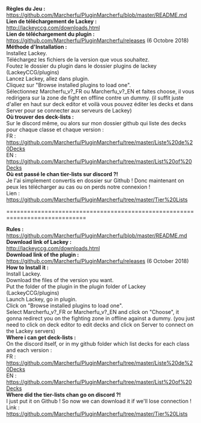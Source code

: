 **Règles du Jeu :**   
https://github.com/Marcherfu/PluginMarcherfu/blob/master/README.md   
**Lien de téléchargement de Lackey :**   
http://lackeyccg.com/downloads.html   
**Lien de téléchargement du plugin :**   
https://github.com/Marcherfu/PluginMarcherfu/releases (6 Octobre 2018)   
**Méthode d'Installation :**   
Installez Lackey.   
Téléchargez les fichiers de la version que vous souhaitez.   
Foutez le dossier du plugin dans le dossier plugins de lackey (LackeyCCG/plugins)   
Lancez Lackey, allez dans plugin.   
Cliquez sur "Browse installed plugins to load one".   
Sélectionnez Marcherfu_v?_FR ou Marcherfu_v?_EN et faites choose, il vous redirigera sur la zone de fight en offline contre un dummy. (il suffit juste d'aller en haut sur deck editor et voilà vous pouvez éditer les decks et dans Server pour se connecter aux serveurs de Lackey)   
**Où trouver des deck-lists :**   
Sur le discord même, ou alors sur mon dossier github qui liste des decks pour chaque classe et chaque version :   
FR : https://github.com/Marcherfu/PluginMarcherfu/tree/master/Liste%20de%20Decks   
EN : https://github.com/Marcherfu/PluginMarcherfu/tree/master/List%20of%20Decks   
**Où est passé le chan tier-lists sur discord ?!**   
Je l'ai simplement convertis en dossier sur Github ! Donc maintenant on peux les télécharger au cas ou on perds notre connexion !   
Lien : https://github.com/Marcherfu/PluginMarcherfu/tree/master/Tier%20Lists   
   
=============================================================================   
   
**Rules :**   
https://github.com/Marcherfu/PluginMarcherfu/blob/master/README.md   
**Download link of Lackey :**   
http://lackeyccg.com/downloads.html   
**Download link of the plugin :**   
https://github.com/Marcherfu/PluginMarcherfu/releases (6 October 2018)   
**How to Install it :**   
Install Lackey.   
Download the files of the version you want.   
Put the folder of the plugin in the plugin folder of Lackey (LackeyCCG/plugins)   
Launch Lackey, go in plugin.   
Click on "Browse installed plugins to load one".   
Select Marcherfu_v?_FR or Marcherfu_v?_EN and click on "Choose", it gonna redirect you on the fighting zone in offline against a dummy. (you just need to click on deck editor to edit decks and click on Server to connect on the Lackey servers)   
**Where i can get deck-lists :**   
On the discord itself, or in my github folder which list decks for each class and each version :   
FR : https://github.com/Marcherfu/PluginMarcherfu/tree/master/Liste%20de%20Decks   
EN : https://github.com/Marcherfu/PluginMarcherfu/tree/master/List%20of%20Decks   
**Where did the tier-lists chan go on discord ?!**   
I just put it on Github ! So now we can download it if we'll lose connection !   
Link : https://github.com/Marcherfu/PluginMarcherfu/tree/master/Tier%20Lists   
